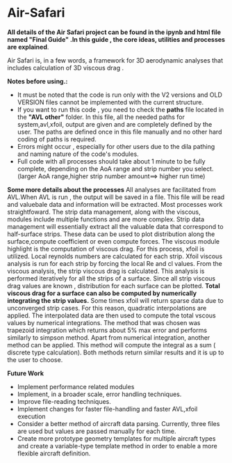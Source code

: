 # Air-Safari
 **All details of the **Air Safari** project can be found in the ipynb and html file named "Final Guide" .In this guide , the core ideas, utilities and processes are explained**. 

 
Air Safari is, in a few words, a framework for 3D aerodynamic analyses that includes calculation of 3D viscous drag .

**Notes before using.:**
*  It must be noted that the code is run only with the V2 versions and  OLD VERSION files cannot be implemented with the current structure. 
*  If you want to run this code , you need to check the **paths** file located in the **"AVL other"** folder. In this file, all the needed paths for system,avl,xfoil, output are given and are completely defined by the user. The paths are defined once in this file manually and no other hard coding of paths is required.
*  Errors might occur , especially for other users due to the dila pathing and naming nature of the code's modules.
* Full code with all processes should take about 1 minute to be fully complete, depending on the AoA range and strip number you select.(larger AoA range,higher strip number amount==> higher run time)


**Some more details about the processes** 
All analyses are facilitated from AVL.When AVL is run , the output will be saved in a file. This file will be read and valuebale data and information will be extracted. Most processes work straightfoward. The strip data management, along with the viscous, modules include multiple functions and are more complex. Strip data management will  essentially extract all the valuable data that correspond to half-surface strips. These data can be used to plot distribution along the surface,compute coefficient or even compute forces. The viscous module highlight is the computation of viscous drag. For this process, xfoil is utilized. Local reynolds numbers are calculated for each strip. Xfoil viscous analysis is run for each strip by forcing the local Re and cl values. From the viscous analysis, the strip viscous drag is calculated. This analysis is performed iteratively for all the strips of a surface. Since all strip viscous drag values are known , distribution for each surface can be plotted. **Total viscous drag for a surface can also be computed by numerically integrating the strip values.** Some times xfoil will return sparse data due to unconverged strip cases. For this reason, quadratic interpolations are applied. The interpolated data are then used to compute the total vscous values by numerical integrations. The method that was chosen was trapezoid integration which returns about 5% max error and performs similarly to simpson method. Apart from numerical integration, another method can be applied. This method will compute the integral as a sum ( discrete type calculation). Both methods return similar results and it is up to the user to choose. 

**Future Work** 
* Implement performance related modules
* Implement, in a broader scale, error handling techniques.
* Improve file-reading techniques.
* Implement changes for faster file-handling and faster AVL,xfoil execution
* Consider a better method of aircraft data parsing. Currently, three files are used but values are passed manually for each time.
* Create more prototype geometry templates for multiple aircraft types and create a variable-type template method in order to enable a more flexible aircraft definition.
  

